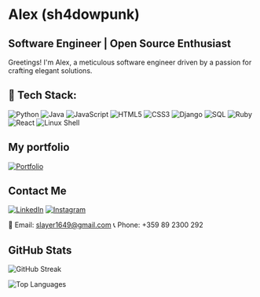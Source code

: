# Alex (sh4dowpunk)

## Software Engineer | Open Source Enthusiast

Greetings! I'm Alex, a meticulous software engineer driven by a passion for crafting elegant solutions.

## 🚀 **Tech Stack:**

![Python](https://img.shields.io/badge/-Python-3776AB?style=for-the-badge&logo=python&logoColor=white) ![Java](https://img.shields.io/badge/-Java-007396?style=for-the-badge&logo=java&logoColor=white) ![JavaScript](https://img.shields.io/badge/-JavaScript-F7DF1E?style=for-the-badge&logo=javascript&logoColor=black) ![HTML5](https://img.shields.io/badge/-HTML5-E34F26?style=for-the-badge&logo=html5&logoColor=white) ![CSS3](https://img.shields.io/badge/-CSS3-1572B6?style=for-the-badge&logo=css3&logoColor=white) ![Django](https://img.shields.io/badge/-Django-092E20?style=for-the-badge&logo=django&logoColor=white) ![SQL](https://img.shields.io/badge/-SQL-4479A1?style=for-the-badge&logo=postgresql&logoColor=white) ![Ruby](https://img.shields.io/badge/-Ruby-CC342D?style=for-the-badge&logo=ruby&logoColor=white) ![React](https://img.shields.io/badge/-React-61DAFB?style=for-the-badge&logo=react&logoColor=black) ![Linux Shell](https://img.shields.io/badge/-Linux%20Shell-4EAA25?style=for-the-badge&logo=gnu-linux&logoColor=white)

## **My portfolio**

[![Portfolio](https://img.shields.io/badge/Portfolio-Visit%20my%20webpage-orange?style=for-the-badge&logo=web&logoColor=white)](https://sh4dowpunk.github.io/)

## **Contact Me**

[![LinkedIn](https://img.shields.io/badge/LinkedIn-Alex%20-blue?style=for-the-badge&logo=linkedin&logoColor=white&link=https://www.linkedin.com/in/shadowpunk/)](https://www.linkedin.com/in/shadowpunk/) [![Instagram](https://img.shields.io/badge/Instagram-%40sh4dowpunk-red?style=for-the-badge&logo=instagram&logoColor=white&link=https://www.instagram.com/sh4dowpunk/)](https://www.instagram.com/sh4dowpunk/)

📧 Email: [slayer1649@gmail.com](mailto:slayer1649@gmail.com) 📞 Phone: +359 89 2300 292

## **GitHub Stats**

![GitHub Streak](http://github-readme-streak-stats.herokuapp.com/?user=sh4dowpunk&theme=dark&background=20232a&fire=FFA500)

![Top Languages](https://github-readme-stats-sigma-five.vercel.app/api/top-langs/?username=sh4dowpunk&theme=dark&line_height=40&hide=css&bg_color=20232a)
